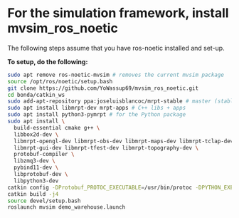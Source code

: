 # For the simulation framework, install mvsim_ros_noetic

The following steps assume that you have ros-noetic installed and set-up.

**To setup, do the following:**
```bash
sudo apt remove ros-noetic-mvsim # removes the current mvsim package
source /opt/ros/noetic/setup.bash
git clone https://github.com/YoWassup69/mvsim_ros_noetic.git
cd bonda/catkin_ws
sudo add-apt-repository ppa:joseluisblancoc/mrpt-stable # master (stable releases) branch
sudo apt install libmrpt-dev mrpt-apps # C++ libs + apps
sudo apt install python3-pymrpt # for the Python package
sudo apt install \
  build-essential cmake g++ \
  libbox2d-dev \
  libmrpt-opengl-dev libmrpt-obs-dev libmrpt-maps-dev libmrpt-tclap-dev \
  libmrpt-gui-dev libmrpt-tfest-dev libmrpt-topography-dev \
  protobuf-compiler \
  libzmq3-dev \
  pybind11-dev \
  libprotobuf-dev \
  libpython3-dev
catkin config -DProtobuf_PROTOC_EXECUTABLE=/usr/bin/protoc -DPYTHON_EXECUTABLE=/usr/bin/python3
catkin build -j4
source devel/setup.bash
roslaunch mvsim demo_warehouse.launch
```
